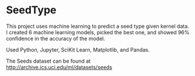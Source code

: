 # SeedType

This project uses machine learning to predict a seed type given kernel data. I created 6 machine learning models, picked the best one, and showed 96% confidence in the accuracy of the model.

Used Python, Jupyter, SciKit Learn, Matplotlib, and Pandas.

The Seeds dataset can be found at http://archive.ics.uci.edu/ml/datasets/seeds
